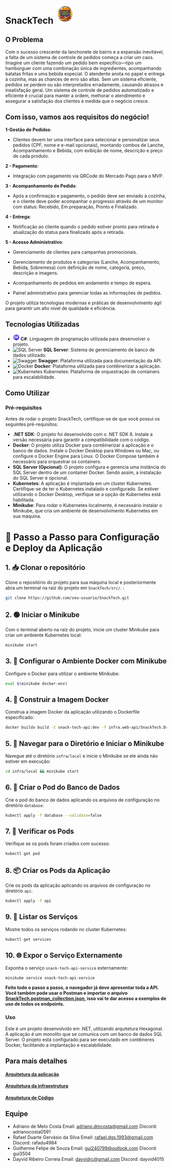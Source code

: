 # SnackTech ![ ](LogoSnackTech.png)

## O Problema

Com o sucesso crescente da lanchonete de bairro e a expansão inevitável, a falta de um sistema de controle de pedidos começa a criar um caos. Imagine um cliente fazendo um pedido bem específico—tipo um hambúrguer com uma combinação única de ingredientes, acompanhando batatas fritas e uma bebida especial. O atendente anota no papel e entrega à cozinha, mas as chances de erro são altas. Sem um sistema eficiente, pedidos se perdem ou são interpretados erradamente, causando atrasos e insatisfação geral. Um sistema de controle de pedidos automatizado e eficiente é crucial para manter a ordem, melhorar o atendimento e assegurar a satisfação dos clientes à medida que o negócio cresce.

## Com isso, vamos aos requisitos do negócio!

**1-Gestão de Pedidos**:

- Clientes devem ter uma interface para selecionar e personalizar seus pedidos (CPF, nome e e-mail opcionais), montando combos de Lanche, Acompanhamento e Bebida, com exibição de nome, descrição e preço de cada produto.

**2 - Pagamento**:

- Integração com pagamento via QRCode do Mercado Pago para o MVP.

**3 - Acompanhamento de Pedido**:

- Após a confirmação e pagamento, o pedido deve ser enviado à cozinha, e o cliente deve poder acompanhar o progresso através de um monitor com status: Recebido, Em preparação, Pronto e Finalizado.

**4 - Entrega**:

- Notificação ao cliente quando o pedido estiver pronto para retirada e atualização do status para finalizado após a retirada.

**5 - Acesso Administrativo**:

- Gerenciamento de clientes para campanhas promocionais.

- Gerenciamento de produtos e categorias (Lanche, Acompanhamento, Bebida, Sobremesa) com definição de nome, categoria, preço, descrição e imagens.

- Acompanhamento de pedidos em andamento e tempo de espera.

- Painel administrativo para gerenciar todas as informações de pedidos.


O projeto utiliza tecnologias modernas e práticas de desenvolvimento ágil para garantir um alto nível de qualidade e eficiência.

## Tecnologias Utilizadas

- <img src="https://raw.githubusercontent.com/github/explore/main/topics/csharp/csharp.png" alt="C#" width="20"/> **C#**: Linguagem de programação utilizada para desenvolver o projeto.
- <img src="https://www.svgrepo.com/show/303229/microsoft-sql-server-logo.svg" alt="SQL Server" width="20"/> **SQL Server**: Sistema de gerenciamento de banco de dados utilizado.
- <img src="https://static1.smartbear.co/swagger/media/assets/swagger_fav.png" alt="Swagger" width="20"/> **Swagger**: Plataforma utilizada para documentação da API.
- <img src="https://www.docker.com/wp-content/uploads/2022/03/Moby-logo.png" alt="Docker" width="20"/> **Docker**: Plataforma utilizada para contêinerizar a aplicação.
- <img src="https://cdn2.iconfinder.com/data/icons/mixd/512/20_kubernetes-512.png" alt="Kubernetes" width="20"/> Kubernetes: Plataforma de orquestração de containers para escalabilidade.

## Como Utilizar

### Pré-requisitos

Antes de rodar o projeto SnackTech, certifique-se de que você possui os seguintes pré-requisitos:

- **.NET SDK**: O projeto foi desenvolvido com o .NET SDK 8. Instale a versão necessária para garantir a compatibilidade com o código.
- **Docker**: O projeto utiliza Docker para contêinerizar a aplicação e o banco de dados. Instale o Docker Desktop para Windows ou Mac, ou configure o Docker Engine para Linux. O Docker Compose também é necessário para orquestrar os containers.
- **SQL Server (Opcional)**: O projeto configura e gerencia uma instância do SQL Server dentro de um container Docker. Sendo assim, a instalação do SQL Server é opcional.
- **Kubernetes**: A aplicação é implantada em um cluster Kubernetes. Certifique-se de ter o Kubernetes instalado e configurado. Se estiver utilizando o Docker Desktop, verifique se a opção de Kubernetes está habilitada.
- **Minikube**: Para rodar o Kubernetes localmente, é necessário instalar o Minikube, que cria um ambiente de desenvolvimento Kubernetes em sua máquina.

# 🚀 **Passo a Passo para Configuração e Deploy da Aplicação**


## 1. 📥 **Clonar o repositório**
Clone o repositório do projeto para sua máquina local e posteriormente abra um terminal na raiz do projeto em `SnackTech/src/`. : 
```bash
git clone https://github.com/seu-usuario/SnackTech.git
```

## 2. 🟢 **Iniciar o Minikube**
Com o terminal aberto na raiz do projeto, inicie um cluster Minikube para criar um ambiente Kubernetes local:

```bash
minikube start
```

## 3. 🐳 **Configurar o Ambiente Docker com Minikube**
Configure o Docker para utilizar o ambiente Minikube:

```bash
eval $(minikube docker-env)
```

## 4. 🔨 **Construir a Imagem Docker**
Construa a imagem Docker da aplicação utilizando o Dockerfile especificado:

```bash
docker buildx build -t snack-tech-api:dev -f infra.web-api/SnackTech.Driver.API/Dockerfile .
```

## 5. 📂 **Navegar para o Diretório e Iniciar o Minikube**
Navegue até o diretório `infra/local` e inicie o Minikube se ele ainda não estiver em execução:

```bash
cd infra/local && minikube start
```

## 6. 💾 **Criar o Pod do Banco de Dados**
Crie o pod do banco de dados aplicando os arquivos de configuração no diretório `database`:

```bash
kubectl apply -f database --validate=false
```

## 7. 👀 **Verificar os Pods**
Verifique se os pods foram criados com sucesso:

```bash
kubectl get pod
```

## 8. 📦 **Criar os Pods da Aplicação**
Crie os pods da aplicação aplicando os arquivos de configuração no diretório `api`:

```bash
kubectl apply -f api
```

## 9. 📝 **Listar os Serviços**
Mostre todos os serviços rodando no cluster Kubernetes:

```bash
kubectl get services
```

## 10. 🌐 **Expor o Serviço Externamente**
Exponha o serviço `snack-tech-api-service` externamente:

```bash
minikube service snack-tech-api-service
```

**Feito todo o passo a passo, o navegador já deve apresentar toda a API. Você também pode usar o Postman e importar o arquivo [SnackTech.postman_collection.json](SnackTech.postman_collection.json), isso vai te dar acesso a exemplos de uso de todos os endpoints.**

### Uso

Este é um projeto desenvolvido em .NET, utilizando arquitetura Hexagonal. A aplicação é um monolito que se comunica com um banco de dados SQL Server. O projeto está configurado para ser executado em contêineres Docker, facilitando a implantação e escalabilidade.

## Para mais detalhes 

#### [Arquitetura da aplicação](docs/arquitetura/arquitetura-aplicacao.md)
#### [Arquitetura da infraestrutura](docs/arquitetura/arquitetura-infra.md)
#### [Arquitetura de Código](docs/arquitetura/arquitetura-codigo.md)

## Equipe

* Adriano de Melo Costa
Email: adriano.dmcosta@gmail.com
Discord: adrianocosta0591
* Rafael Duarte Gervásio da Silva
Email: rafael.dgs.1993@gmail.com
Discord: rafadu4984
* Guilherme Felipe de Souza
Email: gui240799@outlook.com
Discord: gui3504
* Dayvid Ribeiro Correia
Email: dayvidrc@gmail.com
Discord: dayvid4015


